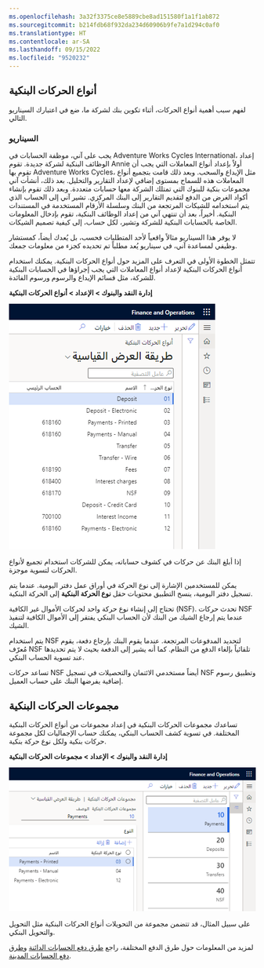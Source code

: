 ```yaml
---
ms.openlocfilehash: 3a32f3375ce8e5889cbe8ad151580f1a1f1ab872
ms.sourcegitcommit: b214fdb68f932da234d60906b9fe7a1d294c0af0
ms.translationtype: HT
ms.contentlocale: ar-SA
ms.lasthandoff: 09/15/2022
ms.locfileid: "9520232"
---
```

## <a name="bank-transaction-types"></a>أنواع الحركات البنكية 

لفهم سبب أهمية أنواع الحركات، أثناء تكوين بنك لشركة ما، ضع في اعتبارك السيناريو التالي.

### <a name="scenario"></a>السيناريو 

يجب على آني، موظفة الحسابات في Adventure Works Cycles International، إعداد الوظائف البنكية لشركة جديدة. تقوم Annie أولاً بإعداد أنواع المعاملات التي يجب أن تقوم بها Adventure Works Cycles، مثل الإيداع والسحب. وبعد ذلك قامت بتجميع أنواع المعاملات هذه للسماح بمستوى إضافي لإعداد التقارير والتحليل. بعد ذلك، أنشأت آني مجموعات بنكية للبنوك التي تمتلك الشركة معها حسابات متعددة. وبعد ذلك تقوم بإنشاء أكواد الغرض من الدفع لتقديم التقارير إلى البنك المركزي. تشير آني إلى الحساب الذي يتم استخدامه للشيكات المرتجعة من البنك وسلسلة الأرقام المستخدمة في المستندات البنكية.
أخيراً، بعد أن تنتهي آني من إعداد الوظائف البنكية، تقوم بإدخال المعلومات الخاصة بالحسابات البنكية للشركة وتشير، لكل حساب، إلى كيفية تصميم الشيكات.

لا يوفر هذا السيناريو مثالاً واقعياً لأحد المتطلبات فحسب، بل يُعدك أيضاً، كمستشار وظيفي لمساعدة آني، في سيناريو يُعد مطلباً تم تحديده كجزء من معلومات جمعك.

تتمثل الخطوة الأولى في التعرف على المزيد حول أنواع الحركات البنكية. يمكنك استخدام أنواع الحركات البنكية لإعداد أنواع المعاملات التي يجب إجراؤها في الحسابات البنكية للشركة، مثل قسائم الإيداع والرسوم ورسوم الفائدة. 

**إدارة النقد والبنوك > الإعداد > أنواع الحركات البنكية**

![لقطة شاشة لصفحة أنواع الحركات البنكية.](../media/bank-transaction-types.png) 


إذا أبلغ البنك عن حركات في كشوف حساباته، يمكن للشركات استخدام تجميع لأنواع الحركات لتسوية موجزة. 

يمكن للمستخدمين الإشارة إلى نوع الحركة في أوراق عمل دفتر اليومية. عندما يتم تسجيل دفتر اليومية، ينسخ التطبيق محتويات حقل **نوع الحركة البنكية** إلى الحركة البنكية.

تحتاج إلى إنشاء نوع حركة واحد لحركات الأموال غير الكافية (NSF). تحدث حركات NSF عندما يتم إرجاع الشيك من البنك لأن الحساب البنكي يفتقر إلى الأموال الكافية لتنفيذ الشيك. 

يتم استخدام NSF لتحديد المدفوعات المرتجعة. عندما يقوم البنك بإرجاع دفعة، يقوم مُعرّف NSF تلقائياً بإلغاء الدفع من النظام. كما أنه يشير إلى الدفعة بحيث لا يتم تحديدها عند تسوية الحساب البنكي.

تساعد حركات NSF أيضاً مستخدمي الائتمان والتحصيلات في تسجيل NSF وتطبيق رسوم إضافية يفرضها البنك على حساب العميل. 

## <a name="bank-transaction-groups"></a>مجموعات الحركات البنكية 

تساعدك مجموعات الحركات البنكية في إعداد مجموعات من أنواع الحركات البنكية المختلفة. في تسوية كشف الحساب البنكي، يمكنك حساب الإجماليات لكل مجموعة حركات بنكية ولكل نوع حركة بنكية. 

**إدارة النقد والبنوك > الإعداد > مجموعات الحركات البنكية**

![لقطة شاشة لصفحة مجموعات الحركات البنكية.](../media/bank-transaction-groups.png)


على سبيل المثال، قد تتضمن مجموعة من التحويلات أنواع الحركات البنكية مثل التحويل والتحويل البنكي.

لمزيد من المعلومات حول طرق الدفع المختلفة، راجع [طرق دفع الحسابات الدائنة](/training/modules/configure-accounts-payable-dyn365-finance/9-method-payment/?azure-portal=true) و[طرق دفع الحسابات المدينة](/training/modules/configure-accounts-receivable-dyn365-finance/7-methods-payment-control/?azure-portal=true).
